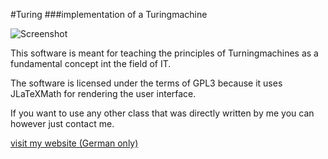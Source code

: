 #Turing 
###implementation of a Turingmachine

![Screenshot](http://moritzf.de/resources/Turingmachine/turing-screenshot.png)

This software is meant for teaching the principles of Turningmachines as a fundamental concept int the field of IT.

The software is licensed under the terms of GPL3 because it uses JLaTeXMath for rendering the user interface. 

If you want to use any other class that was directly written by me you can however just contact me.

[visit my website (German only)](http://moritzf.de/)

